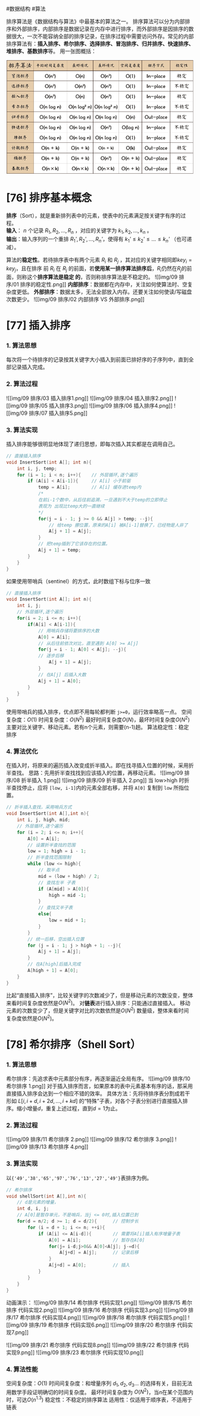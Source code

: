 #数据结构 #算法

排序算法是《数据结构与算法》中最基本的算法之一。
排序算法可以分为内部排序和外部排序，内部排序是数据记录在内存中进行排序，而外部排序是因排序的数据很大，一次不能容纳全部的排序记录，在排序过程中需要访问外存。常见的内部排序算法有：**插入排序、希尔排序、选择排序、冒泡排序、归并排序、快速排序、堆排序、基数排序**等。
用一张图概括：

![](img/09%20排序/01%20十大排序.png)

# [76] 排序基本概念
**排序**（Sort），就是重新排列表中的元素，使表中的元素满⾜按关键字有序的过程。  
**输⼊**： $n$  个记录 $R_1, R_2,…, R_n$ ，对应的关键字为 $k_1, k_2,…, k_n$ 。  
**输出**：输⼊序列的⼀个重排 $R_1ʹ, R_2ʹ,…, R_nʹ$，使得有 $k_1ʹ≤k_2ʹ≤…≤k_nʹ$ （也可递减）。  





算法的**稳定性**。若待排序表中有两个元素 $R_i$ 和 $R_j$ ，其对应的关键字相同即$key_i = key_j$，且在排序
前 $R_i$ 在 $R_j$ 的前⾯，若**使⽤某⼀排序算法排序后**，$R_i$仍然在$R_j$的前⾯，则称这个**排序算法是稳定
的**，否则称排序算法是不稳定的。
![[img/09 排序/01 排序的稳定性.png]]
**内部排序**：数据都在内存中，关注如何使算法时、空复杂度更低。
**外部排序**：数据太多，无法全部放入内存。还要关注如何使读/写磁盘次数更少。
![[img/09 排序/02 内部排序 VS 外部排序.png]]

# [77] 插入排序

### 1. 算法思想
每次将⼀个待排序的记录按其关键字⼤⼩插⼊到前⾯已排好序的⼦序列中，直到全部记录插⼊完成。
### 2. 算法过程
![[img/09 排序/03 插入排序1.png]]
![[img/09 排序/04 插入排序2.png]]
![[img/09 排序/05 插入排序3.png]]
![[img/09 排序/06 插入排序4.png]]
![[img/09 排序/07 插入排序5.png]]
### 3. 算法实现
插入排序能够很明显地体现了递归思想，即每次插入其实都是在调用自己。
```c
// 直接插入排序
void InsertSort(int A[]; int n){
    int i, j, temp;
    for (i = 1; i < n; i++){    // 外层循环,逐个遍历
        if (A[i] < A[i-1]){     // A[i] 小于前驱
            temp = A[i];        // A[i] 缓存进temp内
            /*
            在前i-1个数中，从后往前追溯，一旦遇到不大于temp的立即停止
            表现为 出现比temp大的一直继续
            */
            for(j = i - 1; j >= 0 && A[j] > temp; --j){
                // 给temp 挪位置，原来的A[i] 被A[i-1]替换了，已经物是人非了
                A[j + 1] = A[j];    
            }
            // 把temp插到了它该存在的位置。
            A[j + 1] = temp;
        }
    }
}
```
如果使用带哨兵（sentinel）的方式，此时数组下标与位序一致
```c
// 直接插入排序
void InsertSort(int A[]; int n){
    int i, j;
    // 外层循环,逐个遍历
    for(i = 2; i <= n; i++){    
        if(A[i] < A[i-1]){
            // 用哨兵存储将要排序的大数
            A[0] = A[i];
            // 从后往前依次对比，直至遇到 A[0] >= A[j]
            for(j = i - 1; A[0] < A[j]; --j){
            // 逐步后移    
                A[j + 1] = A[j];
            }
            // 在A[j] 后插入大数
            A[j + 1] = A[0];
        }    
    }
}
```
使用带哨兵的插入排序，优点即不用每轮都判断 `j>=0`，运行效率略高一点。
空间复杂度：$O(1)$
时间复杂度：$O(N^2)$   最好时间复杂度$O(N)$，最坏时间复杂度$O(N^2)$
    主要对比关键字、移动元素。若有n个元素，则需要(n-1)趟。
算法稳定性：稳定排序

### 4. 算法优化
在插入时，将原来的遍历插入改变成折半插入。即在找寻插入位置的时候，采用折半查找。
思路：先⽤折半查找找到应该插⼊的位置，再移动元素。
![[img/09 排序/08 折半插入 1.png]]
![[img/09 排序/09 折半插入 2.png]]
当 low>high 时折半查找停⽌，应将 `[low, i-1]`内的元素全部右移，并将 `A[0]` 复制到 `low` 所指位置。
```c
// 折半插入查找，采用哨兵方式
void InsertSort(int A[],int n){
    int i, j, high, mid;
    // 外层循环,逐个遍历
    for (i = 2; i <= n; i++){
        A[0] = A[i];
        // 设置折半查找的范围
        low = 1; high = i - 1;
        // 折半查找范围限制
        while (low <= high){
            // 取半点
            mid = (low + high) / 2;
            // 查找左半 子表
            if (A[mid] > A[0]){
                high = mid -1;
            } 
            // 查找又半子表
            else{
                low = mid + 1;
            }
        }
        // 统一后移，空出插入位置
        for (j = i - 1; j > high + 1; --j){
            A[j + 1] = A[j];
        }
        // 在A[high]后插入完成
        A[high + 1] = A[0];
    }
}
```
⽐起“直接插⼊排序”，⽐较关键字的次数减少了，但是移动元素的次数没变，整体来看时间复杂度依然是$O(N^2)$。
对**链表**进⾏插⼊排序：只能通过直接插入。
移动元素的次数变少了，但是关键字对⽐的次数依然是$O(N^2)$ 数量级，整体来看时间复杂度依然是$O(N^2)$。

# [78] 希尔排序（Shell Sort）
### 1. 算法思想
希尔排序：先追求表中元素部分有序，再逐渐逼近全局有序。
![[img/09 排序/10 希尔排序 1.png]]
对于插入排序而言，如果原本的表中元素基本有序的话，那采用直接插入排序会达到一个相应不错的效率。
具体方法：先将待排序表分割成若⼲形如 $L[ i, i + d, i + 2d,…, i + kd ]$ 的“特殊”⼦表，对各个⼦表分别进⾏直接插⼊排序。缩⼩增量$d$，重复上述过程，直到$d = 1$为⽌。
### 2. 算法过程
![[img/09 排序/11 希尔排序 2.png]]
![[img/09 排序/12 希尔排序 3.png]]
![[img/09 排序/13 希尔排序 4.png]]
### 3. 算法实现
以`{'49','38','65','97','76','13','27','49'}`表排序为例。
```c
// 希尔排序
void shellSort(int A[],int n){
    // d是元素的增量，
    int d, i, j;
    // A[0]是暂存单元，不是哨兵，当j <= 0时,插入位置已到
    for(d = n/2; d >= 1; d = d/2){      // 控制步长
        for (i = d + 1; i <= n; ++i){
            if (A[i] <= A[i-d]){        // 需要将A[i]插入有序增量子表
                A[0] = A[i];            // 暂存在A[0]
                for(j= i-d;j>0&& A[0]<A[j]; j-=d){
                    A[j+d] = A[j];      // 记录后移
                }
                A[j+d] = A[0];          // 插入
            }
        }
    }
}
```
动画演示：
![[img/09 排序/14 希尔排序 代码实现1.png]]
![[img/09 排序/15 希尔排序 代码实现2.png]]
![[img/09 排序/16 希尔排序 代码实现3.png]]
![[img/09 排序/17 希尔排序 代码实现4.png]]
![[img/09 排序/18 希尔排序 代码实现5.png]]
![[img/09 排序/19 希尔排序 代码实现6.png]]
![[img/09 排序/20 希尔排序 代码实现7.png]]

![[img/09 排序/21 希尔排序 代码实现8.png]]
![[img/09 排序/22 希尔排序 代码实现9.png]]
![[img/09 排序/23 希尔排序 代码实现10.png]]
### 4. 算法性能
空间复杂度：$O(1)$
时间间复杂度：和增量序列 $d_1, d_2, d_3…$ 的选择有关，⽬前⽆法⽤数学⼿段证明确切的时间复杂度。
最坏时间复杂度为 $O(N^2)$，当$n$在某个范围内时，可达$O(n^{1.3})$
稳定性：不稳定的排序算法
适⽤性：仅适⽤于顺序表，不适⽤于链表

